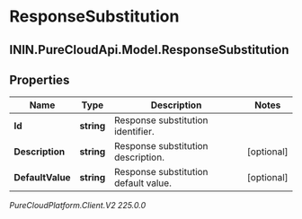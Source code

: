 # ResponseSubstitution

## ININ.PureCloudApi.Model.ResponseSubstitution

## Properties

|Name | Type | Description | Notes|
|------------ | ------------- | ------------- | -------------|
| **Id** | **string** | Response substitution identifier. | |
| **Description** | **string** | Response substitution description. | [optional] |
| **DefaultValue** | **string** | Response substitution default value. | [optional] |



_PureCloudPlatform.Client.V2 225.0.0_
